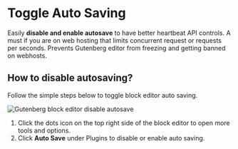 # Toggle Auto Saving

Easily **disable and enable autosave** to have better heartbeat API controls. A must if you are on web hosting that limits concurrent request or requests per seconds. Prevents Gutenberg editor from freezing and getting banned on webhosts.

## How to disable autosaving?

Follow the simple steps below to toggle block editor auto saving.

![Gutenberg block editor disable autosave](https://cldup.com/J7Oona8gXx.gif)

1. Click the dots icon on the top right side of the block editor to open more tools and options.
2. Click **Auto Save** under Plugins to disable or enable auto saving.